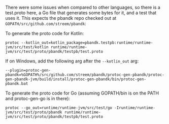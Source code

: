 There were some issues when compared to other languages, so there is a test.proto here, a Go file that generates some
bytes for it, and a test that uses it. This expects the pbandk repo checked out at
`GOPATH/src/github.com/streem/pbandk`:

To generate the proto code for Kotlin:

    protoc --kotlin_out=kotlin_package=pbandk.testpb:runtime/runtime-jvm/src/test/kotlin runtime/runtime-jvm/src/test/proto/pbandk/testpb/test.proto

If on Windows, add the following arg after the `--kotlin_out` arg:

    --plugin=protoc-gen-pbandk=%GOPATH%/src/github.com/streem/pbandk/protoc-gen-pbandk/protoc-gen-pbandk-jvm/build/install/protoc-gen-pbandk/bin/protoc-gen-pbandk.bat

To generate the proto code for Go (assuming GOPATH/bin is on the PATH and protoc-gen-go is in there):

    protoc --go_out=runtime/runtime-jvm/src/test/go -Iruntime/runtime-jvm/src/test/proto/pbandk runtime/runtime-jvm/src/test/proto/pbandk/testpb/test.proto
